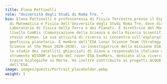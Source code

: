 ```yaml
---
title: Elena Pettinelli
role: "Università degli Studi di Roma Tre. "
bio: Elena Pettinelli è professoressa di Fisica Terrestre presso il Dipartimento
  di Matematica e Fisica dell’Università degli Studi Roma Tre, dove dirige il
  Laboratorio di Fisica della Terra e dei Pianeti. È direttrice del Master di II
  livello ComRis (Comunicazione della Scienza e della Ricerca Scientifica) dello
  stesso ateneo. La sua attività di ricerca si concentra sull’esplorazione
  geofisica planetaria. È membro dell’ESA Lunar Science Team (Strategy for
  Science at the Moon 2020–2030), co-investigatrice della missione ESA JUICE per
  lo studio dei satelliti ghiacciati di Giove e responsabile italiana dello
  strumento WISDOM a bordo del rover ESA ExoMars, dedicato alla ricerca di
  tracce biologiche su Marte. Ha inoltre contribuito ai progetti ACQUA e MARSIS
  dell’ESA.
image: images/guests/Portrait_placeholder.webp
weight: 1
---
```

